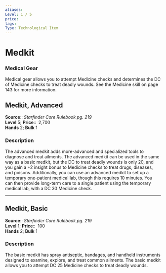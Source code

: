 ```yaml
---
aliases: 
Level: 1 / 5 
price:  
tags: 
Type: Technological Item
---
```


# Medkit

### Medical Gear

Medical gear allows you to attempt Medicine checks and determines the DC of Medicine checks to treat deadly wounds. See the Medicine skill on page 143 for more information.  

## Medkit, Advanced

**Source**:: _Starfinder Core Rulebook pg. 219_  
**Level** 5;
**Price**::  2,700  
**Hands** 2; **Bulk** 1

### Description

The advanced medkit adds more-advanced and specialized tools to diagnose and treat ailments. The advanced medkit can be used in the same way as a basic medkit, but the DC to treat deadly wounds is only 20, and you gain a +2 insight bonus to Medicine checks to treat drugs, diseases, and poisons. Additionally, you can use an advanced medkit to set up a temporary one-patient medical lab, though this requires 10 minutes. You can then provide long-term care to a single patient using the temporary medical lab, with a DC 30 Medicine check.

---

## Medkit, Basic

**Source**:: _Starfinder Core Rulebook pg. 219_  
**Level** 1;
**Price**::  100  
**Hands** 2; **Bulk** 1

### Description

The basic medkit has spray antiseptic, bandages, and handheld instruments designed to examine, explore, and treat common ailments. The basic medkit allows you to attempt DC 25 Medicine checks to treat deadly wounds.
